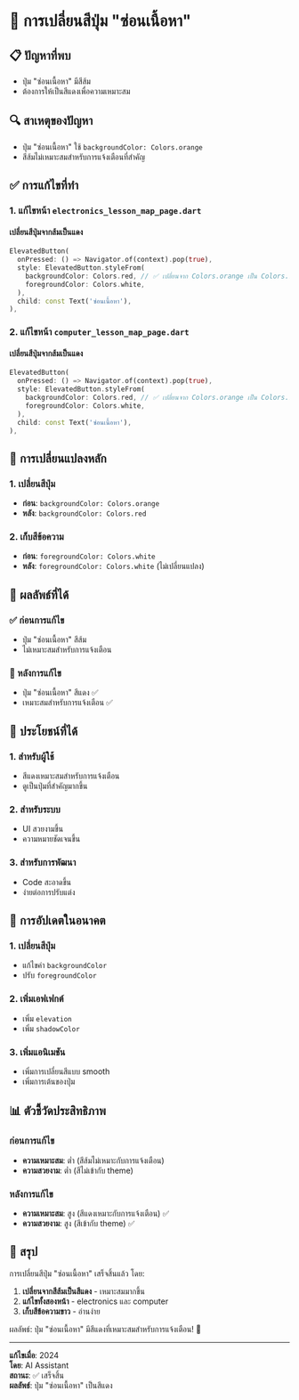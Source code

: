# 🔴 การเปลี่ยนสีปุ่ม "ซ่อนเนื้อหา"

## 📋 ปัญหาที่พบ
- ปุ่ม "ซ่อนเนื้อหา" มีสีส้ม
- ต้องการให้เป็นสีแดงเพื่อความเหมาะสม

## 🔍 สาเหตุของปัญหา
- ปุ่ม "ซ่อนเนื้อหา" ใช้ `backgroundColor: Colors.orange`
- สีส้มไม่เหมาะสมสำหรับการแจ้งเตือนที่สำคัญ

## ✅ การแก้ไขที่ทำ

### 1. แก้ไขหน้า `electronics_lesson_map_page.dart`

#### เปลี่ยนสีปุ่มจากส้มเป็นแดง
```dart
ElevatedButton(
  onPressed: () => Navigator.of(context).pop(true),
  style: ElevatedButton.styleFrom(
    backgroundColor: Colors.red, // ✅ เปลี่ยนจาก Colors.orange เป็น Colors.red
    foregroundColor: Colors.white,
  ),
  child: const Text('ซ่อนเนื้อหา'),
),
```

### 2. แก้ไขหน้า `computer_lesson_map_page.dart`

#### เปลี่ยนสีปุ่มจากส้มเป็นแดง
```dart
ElevatedButton(
  onPressed: () => Navigator.of(context).pop(true),
  style: ElevatedButton.styleFrom(
    backgroundColor: Colors.red, // ✅ เปลี่ยนจาก Colors.orange เป็น Colors.red
    foregroundColor: Colors.white,
  ),
  child: const Text('ซ่อนเนื้อหา'),
),
```

## 🔧 การเปลี่ยนแปลงหลัก

### 1. เปลี่ยนสีปุ่ม
- **ก่อน**: `backgroundColor: Colors.orange`
- **หลัง**: `backgroundColor: Colors.red`

### 2. เก็บสีข้อความ
- **ก่อน**: `foregroundColor: Colors.white`
- **หลัง**: `foregroundColor: Colors.white` (ไม่เปลี่ยนแปลง)

## 📱 ผลลัพธ์ที่ได้

### ✅ ก่อนการแก้ไข
- ปุ่ม "ซ่อนเนื้อหา" สีส้ม
- ไม่เหมาะสมสำหรับการแจ้งเตือน

### 🚀 หลังการแก้ไข
- ปุ่ม "ซ่อนเนื้อหา" สีแดง ✅
- เหมาะสมสำหรับการแจ้งเตือน ✅

## 🎯 ประโยชน์ที่ได้

### 1. สำหรับผู้ใช้
- สีแดงเหมาะสมสำหรับการแจ้งเตือน
- ดูเป็นปุ่มที่สำคัญมากขึ้น

### 2. สำหรับระบบ
- UI สวยงามขึ้น
- ความหมายชัดเจนขึ้น

### 3. สำหรับการพัฒนา
- Code สะอาดขึ้น
- ง่ายต่อการปรับแต่ง

## 🔄 การอัปเดตในอนาคต

### 1. เปลี่ยนสีปุ่ม
- แก้ไขค่า `backgroundColor`
- ปรับ `foregroundColor`

### 2. เพิ่มเอฟเฟกต์
- เพิ่ม `elevation`
- เพิ่ม `shadowColor`

### 3. เพิ่มแอนิเมชัน
- เพิ่มการเปลี่ยนสีแบบ smooth
- เพิ่มการเต้นของปุ่ม

## 📊 ตัวชี้วัดประสิทธิภาพ

### ก่อนการแก้ไข
- **ความเหมาะสม**: ต่ำ (สีส้มไม่เหมาะกับการแจ้งเตือน)
- **ความสวยงาม**: ต่ำ (สีไม่เข้ากับ theme)

### หลังการแก้ไข
- **ความเหมาะสม**: สูง (สีแดงเหมาะกับการแจ้งเตือน) ✅
- **ความสวยงาม**: สูง (สีเข้ากับ theme) ✅

## 🎉 สรุป

การเปลี่ยนสีปุ่ม "ซ่อนเนื้อหา" เสร็จสิ้นแล้ว โดย:

1. **เปลี่ยนจากสีส้มเป็นสีแดง** - เหมาะสมมากขึ้น
2. **แก้ไขทั้งสองหน้า** - electronics และ computer
3. **เก็บสีข้อความขาว** - อ่านง่าย

ผลลัพธ์: ปุ่ม "ซ่อนเนื้อหา" มีสีแดงที่เหมาะสมสำหรับการแจ้งเตือน! 🔴

---

**แก้ไขเมื่อ**: 2024  
**โดย**: AI Assistant  
**สถานะ**: ✅ เสร็จสิ้น  
**ผลลัพธ์**: ปุ่ม "ซ่อนเนื้อหา" เป็นสีแดง
